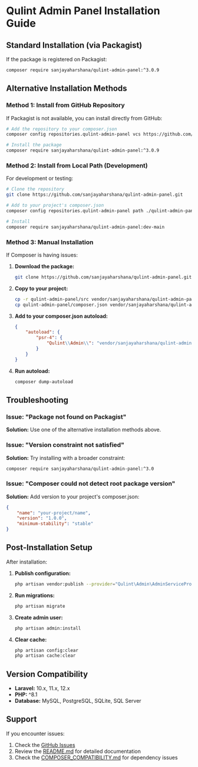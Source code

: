 # Qulint Admin Panel Installation Guide

## Standard Installation (via Packagist)

If the package is registered on Packagist:

```bash
composer require sanjayaharshana/qulint-admin-panel:^3.0.9
```

## Alternative Installation Methods

### Method 1: Install from GitHub Repository

If Packagist is not available, you can install directly from GitHub:

```bash
# Add the repository to your composer.json
composer config repositories.qulint-admin-panel vcs https://github.com/sanjayaharshana/qulint-admin-panel

# Install the package
composer require sanjayaharshana/qulint-admin-panel:^3.0.9
```

### Method 2: Install from Local Path (Development)

For development or testing:

```bash
# Clone the repository
git clone https://github.com/sanjayaharshana/qulint-admin-panel.git

# Add to your project's composer.json
composer config repositories.qulint-admin-panel path ./qulint-admin-panel

# Install
composer require sanjayaharshana/qulint-admin-panel:dev-main
```

### Method 3: Manual Installation

If Composer is having issues:

1. **Download the package:**
   ```bash
   git clone https://github.com/sanjayaharshana/qulint-admin-panel.git
   ```

2. **Copy to your project:**
   ```bash
   cp -r qulint-admin-panel/src vendor/sanjayaharshana/qulint-admin-panel/src
   cp qulint-admin-panel/composer.json vendor/sanjayaharshana/qulint-admin-panel/composer.json
   ```

3. **Add to your composer.json autoload:**
   ```json
   {
       "autoload": {
           "psr-4": {
               "Qulint\\Admin\\": "vendor/sanjayaharshana/qulint-admin-panel/src/"
           }
       }
   }
   ```

4. **Run autoload:**
   ```bash
   composer dump-autoload
   ```

## Troubleshooting

### Issue: "Package not found on Packagist"

**Solution:** Use one of the alternative installation methods above.

### Issue: "Version constraint not satisfied"

**Solution:** Try installing with a broader constraint:
```bash
composer require sanjayaharshana/qulint-admin-panel:^3.0
```

### Issue: "Composer could not detect root package version"

**Solution:** Add version to your project's composer.json:
```json
{
    "name": "your-project/name",
    "version": "1.0.0",
    "minimum-stability": "stable"
}
```

## Post-Installation Setup

After installation:

1. **Publish configuration:**
   ```bash
   php artisan vendor:publish --provider="Qulint\Admin\AdminServiceProvider"
   ```

2. **Run migrations:**
   ```bash
   php artisan migrate
   ```

3. **Create admin user:**
   ```bash
   php artisan admin:install
   ```

4. **Clear cache:**
   ```bash
   php artisan config:clear
   php artisan cache:clear
   ```

## Version Compatibility

- **Laravel:** 10.x, 11.x, 12.x
- **PHP:** ^8.1
- **Database:** MySQL, PostgreSQL, SQLite, SQL Server

## Support

If you encounter issues:

1. Check the [GitHub Issues](https://github.com/sanjayaharshana/qulint-admin-panel/issues)
2. Review the [README.md](README.md) for detailed documentation
3. Check the [COMPOSER_COMPATIBILITY.md](COMPOSER_COMPATIBILITY.md) for dependency issues
